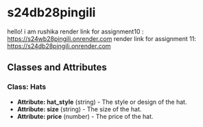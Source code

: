 # s24db28pingili
hello! i am rushika
render link for assignment10 : <https://s24wb28pingili.onrender.com>
render link for assignment 11: <https://s24db28pingili.onrender.com>

## Classes and Attributes

### Class: Hats

- **Attribute: hat_style** (string) - The style or design of the hat.
- **Attribute: size** (string) - The size of the hat.
- **Attribute: price** (number) - The price of the hat.
